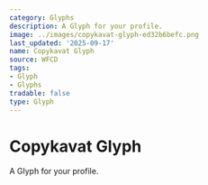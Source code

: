 ```yaml
---
category: Glyphs
description: A Glyph for your profile.
image: ../images/copykavat-glyph-ed32b6befc.png
last_updated: '2025-09-17'
name: Copykavat Glyph
source: WFCD
tags:
- Glyph
- Glyphs
tradable: false
type: Glyph
---
```


# Copykavat Glyph

A Glyph for your profile.

